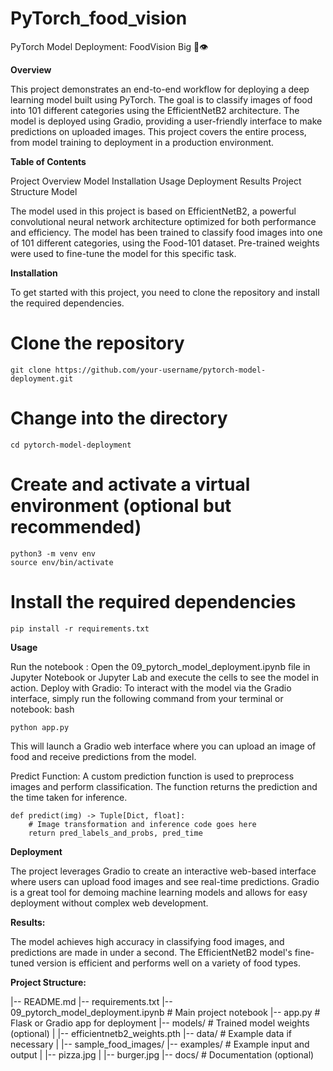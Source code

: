 # PyTorch_food_vision

PyTorch Model Deployment: FoodVision Big 🍔👁

**Overview**

This project demonstrates an end-to-end workflow for deploying a deep learning model built using PyTorch. The goal is to classify images of food into 101 different categories using the EfficientNetB2 architecture. The model is deployed using Gradio, providing a user-friendly interface to make predictions on uploaded images. This project covers the entire process, from model training to deployment in a production environment.

**Table of Contents**

Project Overview
Model
Installation
Usage
Deployment
Results
Project Structure
Model

The model used in this project is based on EfficientNetB2, a powerful convolutional neural network architecture optimized for both performance and efficiency. The model has been trained to classify food images into one of 101 different categories, using the Food-101 dataset. Pre-trained weights were used to fine-tune the model for this specific task.

**Installation**

To get started with this project, you need to clone the repository and install the required dependencies.

# Clone the repository
```
git clone https://github.com/your-username/pytorch-model-deployment.git
```

# Change into the directory
```
cd pytorch-model-deployment
```

# Create and activate a virtual environment (optional but recommended)
```
python3 -m venv env
source env/bin/activate
```

# Install the required dependencies
```
pip install -r requirements.txt
```

**Usage**

Run the notebook : Open the 09_pytorch_model_deployment.ipynb file in Jupyter Notebook or Jupyter Lab and execute the cells to see the model in action.
Deploy with Gradio: To interact with the model via the Gradio interface, simply run the following command from your terminal or notebook:
bash
```
python app.py
```
This will launch a Gradio web interface where you can upload an image of food and receive predictions from the model.

Predict Function: A custom prediction function is used to preprocess images and perform classification. The function returns the prediction and the time taken for inference.
```
def predict(img) -> Tuple[Dict, float]:
    # Image transformation and inference code goes here
    return pred_labels_and_probs, pred_time
```
    
**Deployment**

The project leverages Gradio to create an interactive web-based interface where users can upload food images and see real-time predictions. Gradio is a great tool for demoing machine learning models and allows for easy deployment without complex web development.

**Results:**

The model achieves high accuracy in classifying food images, and predictions are made in under a second. The EfficientNetB2 model's fine-tuned version is efficient and performs well on a variety of food types.

**Project Structure:**

|-- README.md
|-- requirements.txt
|-- 09_pytorch_model_deployment.ipynb  # Main project notebook
|-- app.py  # Flask or Gradio app for deployment
|-- models/  # Trained model weights (optional)
|   |-- efficientnetb2_weights.pth
|-- data/  # Example data if necessary
|   |-- sample_food_images/
|-- examples/  # Example input and output
|   |-- pizza.jpg
|   |-- burger.jpg
|-- docs/  # Documentation (optional)
